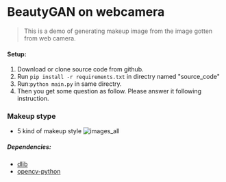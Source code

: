 BeautyGAN on webcamera
===

> This is a demo of generating makeup image from the image gotten from web camera.

#### Setup:
1. Download or clone source code from github.
2. Run `pip install -r requirements.txt` in directry named "source_code"  
3. Run:`python main.py` in same directry.  
4. Then you get some question as follow. Please answer it following instruction.

### Makeup stype
 - 5 kind of makeup style 
![images_all](https://user-images.githubusercontent.com/20176579/59491600-ab90d380-8eb9-11e9-9b2d-f54534598fd2.png)

##### Dependencies:
- [dlib](http://dlib.net/)
- [opencv-python](http://docs.opencv.org/3.0-beta/doc/py_tutorials/py_tutorials.html)
